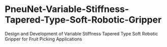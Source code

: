 # PneuNet-Variable-Stiffness-Tapered-Type-Soft-Robotic-Gripper
Design and Development of Variable Stiffness Tapered Type Soft Robotic Gripper for Fruit Picking Applications
